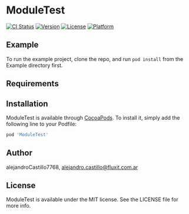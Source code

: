 # ModuleTest

[![CI Status](https://img.shields.io/travis/alejandroCastillo7768/ModuleTest.svg?style=flat)](https://travis-ci.org/alejandroCastillo7768/ModuleTest)
[![Version](https://img.shields.io/cocoapods/v/ModuleTest.svg?style=flat)](https://cocoapods.org/pods/ModuleTest)
[![License](https://img.shields.io/cocoapods/l/ModuleTest.svg?style=flat)](https://cocoapods.org/pods/ModuleTest)
[![Platform](https://img.shields.io/cocoapods/p/ModuleTest.svg?style=flat)](https://cocoapods.org/pods/ModuleTest)

## Example

To run the example project, clone the repo, and run `pod install` from the Example directory first.

## Requirements

## Installation

ModuleTest is available through [CocoaPods](https://cocoapods.org). To install
it, simply add the following line to your Podfile:

```ruby
pod 'ModuleTest'
```

## Author

alejandroCastillo7768, alejandro.castillo@fluxit.com.ar

## License

ModuleTest is available under the MIT license. See the LICENSE file for more info.
